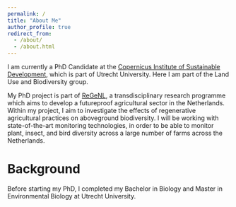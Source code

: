 ```yaml
---
permalink: /
title: "About Me"
author_profile: true
redirect_from: 
  - /about/
  - /about.html
---
```


I am currently a PhD Candidate at the [Copernicus Institute of Sustainable Development](https://www.uu.nl/en/research/copernicus-institute-of-sustainable-development), which is part of Utrecht University. Here I am part of the Land Use and Biodiversity group.

My PhD project is part of [ReGeNL](https://regenl.nl), a transdisciplinary research programme which aims to develop a futureproof agricultural sector in the Netherlands. Within my project, I aim to investigate the effects of regenerative agricultural practices on aboveground biodiversity. I will be working with state-of-the-art monitoring technologies, in order to be able to monitor plant, insect, and bird diversity across a large number of farms across the Netherlands.

Background
======
Before starting my PhD, I completed my Bachelor in Biology and Master in Environmental Biology at Utrecht University.